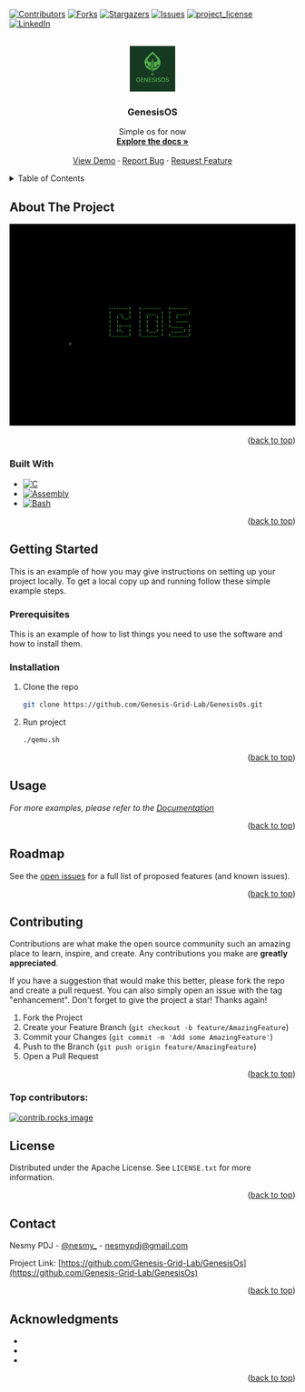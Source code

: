 <!-- Improved compatibility of back to top link: See: https://github.com/othneildrew/Best-README-Template/pull/73 -->
<a id="readme-top"></a>
<!--
*** Thanks for checking out the Best-README-Template. If you have a suggestion
*** that would make this better, please fork the repo and create a pull request
*** or simply open an issue with the tag "enhancement".
*** Don't forget to give the project a star!
*** Thanks again! Now go create something AMAZING! :D
-->



<!-- PROJECT SHIELDS -->
<!--
*** I'm using markdown "reference style" links for readability.
*** Reference links are enclosed in brackets [ ] instead of parentheses ( ).
*** See the bottom of this document for the declaration of the reference variables
*** for contributors-url, forks-url, etc. This is an optional, concise syntax you may use.
*** https://www.markdownguide.org/basic-syntax/#reference-style-links
-->
[![Contributors][contributors-shield]][contributors-url]
[![Forks][forks-shield]][forks-url]
[![Stargazers][stars-shield]][stars-url]
[![Issues][issues-shield]][issues-url]
[![project_license][license-shield]][license-url]
[![LinkedIn][linkedin-shield]][linkedin-url]



<!-- PROJECT LOGO -->
<br />
<div align="center">
  <a href="https://github.com/Genesis-Grid-Lab/GenesisOs">
    <img src="images/logo.png" alt="Logo" width="80" height="80">
  </a>

<h3 align="center">GenesisOS</h3>

  <p align="center">
    Simple os for now
    <br />
    <a href="https://github.com/Genesis-Grid-Lab/GenesisOs"><strong>Explore the docs »</strong></a>
    <br />
    <br />
    <a href="https://github.com/Genesis-Grid-Lab/GenesisOs">View Demo</a>
    &middot;
    <a href="https://github.com/Genesis-Grid-Lab/GenesisOs/issues/new?labels=bug&template=bug-report---.md">Report Bug</a>
    &middot;
    <a href="https://github.com/Genesis-Grid-Lab/GenesisOs/issues/new?labels=enhancement&template=feature-request---.md">Request Feature</a>
  </p>
</div>



<!-- TABLE OF CONTENTS -->
<details>
  <summary>Table of Contents</summary>
  <ol>
    <li>
      <a href="#about-the-project">About The Project</a>
      <ul>
        <li><a href="#built-with">Built With</a></li>
      </ul>
    </li>
    <li>
      <a href="#getting-started">Getting Started</a>
      <ul>
        <li><a href="#prerequisites">Prerequisites</a></li>
        <li><a href="#installation">Installation</a></li>
      </ul>
    </li>
    <li><a href="#usage">Usage</a></li>
    <li><a href="#roadmap">Roadmap</a></li>
    <li><a href="#contributing">Contributing</a></li>
    <li><a href="#license">License</a></li>
    <li><a href="#contact">Contact</a></li>
    <li><a href="#acknowledgments">Acknowledgments</a></li>
  </ol>
</details>



<!-- ABOUT THE PROJECT -->
## About The Project

[![Product Name Screen Shot][product-screenshot]](https://example.com)

<!-- Here's a blank template to get started. To avoid retyping too much info, do a search and replace with your text editor for the following: `Genesis-Grid-Lab`, `GenesisOs`, `nesmy_`, `nesmy-point-du-jour-22b6a31b6`, `gmail`, `nesmypdj`, `GenesisOS`, `project_description`, `Apache License` -->

<p align="right">(<a href="#readme-top">back to top</a>)</p>



### Built With

* [![C][C-lang]][C-url]
* [![Assembly][Assembly-lang]][Assembly-url]
* [![Bash][Bash-lang]][Bash-url]
<!--* [![Angular][Angular.io]][Angular-url]-->
<!-- * [![Svelte][Svelte.dev]][Svelte-url] -->
<!-- * [![Laravel][Laravel.com]][Laravel-url] -->
<!-- * [![Bootstrap][Bootstrap.com]][Bootstrap-url] -->
<!-- * [![JQuery][JQuery.com]][JQuery-url] -->

<p align="right">(<a href="#readme-top">back to top</a>)</p>



<!-- GETTING STARTED -->
## Getting Started

This is an example of how you may give instructions on setting up your project locally.
To get a local copy up and running follow these simple example steps.

### Prerequisites

This is an example of how to list things you need to use the software and how to install them.
<!-- * npm -->
<!--   ```sh -->
<!--   npm install npm@latest -g -->
<!--   ``` -->

### Installation

1. Clone the repo
   ```sh
   git clone https://github.com/Genesis-Grid-Lab/GenesisOs.git
   ```
2. Run project
   ```sh
   ./qemu.sh
   ```
<!-- 4. Enter your API in `config.js` -->
<!--    ```js -->
<!--    const API_KEY = 'ENTER YOUR API'; -->
<!--    ``` -->
<!-- 5. Change git remote url to avoid accidental pushes to base project -->
<!--    ```sh -->
<!--    git remote set-url origin Genesis-Grid-Lab/GenesisOs -->
<!--    git remote -v # confirm the changes -->
   <!--```-->

<p align="right">(<a href="#readme-top">back to top</a>)</p>



<!-- USAGE EXAMPLES -->
## Usage

<!-- Use this space <\!-- to show <\\!-- useful examples of how a project can be used. Additional screenshots, code examples and demos work well in this space. You may also link to more resource -\\->s. -\-> -->

_For more examples, please refer to the [Documentation](https://example.com)_

<p align="right">(<a href="#readme-top">back to top</a>)</p>



<!-- ROADMAP -->
## Roadmap

<!-- - [ ] Feature 1 -->
<!-- - [ ] Feature 2 -->
<!-- - [ ] Feature 3 -->
<!--     - [ ] Nested Feature -->

See the [open issues](https://github.com/Genesis-Grid-Lab/GenesisOs/issues) for a full list of proposed features (and known issues).

<p align="right">(<a href="#readme-top">back to top</a>)</p>



<!-- CONTRIBUTING -->
## Contributing

Contributions are what make the open source community such an amazing place to learn, inspire, and create. Any contributions you make are **greatly appreciated**.

If you have a suggestion that would make this better, please fork the repo and create a pull request. You can also simply open an issue with the tag "enhancement".
Don't forget to give the project a star! Thanks again!

1. Fork the Project
2. Create your Feature Branch (`git checkout -b feature/AmazingFeature`)
3. Commit your Changes (`git commit -m 'Add some AmazingFeature'`)
4. Push to the Branch (`git push origin feature/AmazingFeature`)
5. Open a Pull Request

<p align="right">(<a href="#readme-top">back to top</a>)</p>

### Top contributors:

<a href="https://github.com/Genesis-Grid-Lab/GenesisOs/graphs/contributors">
  <img src="https://contrib.rocks/image?repo=Genesis-Grid-Lab/GenesisOs" alt="contrib.rocks image" />
</a>



<!-- LICENSE -->
## License

Distributed under the Apache License. See `LICENSE.txt` for more information.

<p align="right">(<a href="#readme-top">back to top</a>)</p>



<!-- CONTACT -->
## Contact

Nesmy PDJ - [@nesmy_](https://twitter.com/nesmy_) - nesmypdj@gmail.com

Project Link: [https://github.com/Genesis-Grid-Lab/GenesisOs](https://github.com/Genesis-Grid-Lab/GenesisOs)

<p align="right">(<a href="#readme-top">back to top</a>)</p>



<!-- ACKNOWLEDGMENTS -->
## Acknowledgments

* []()
* []()
* []()

<p align="right">(<a href="#readme-top">back to top</a>)</p>



<!-- MARKDOWN LINKS & IMAGES -->
<!-- https://www.markdownguide.org/basic-syntax/#reference-style-links -->
[contributors-shield]: https://img.shields.io/github/contributors/Genesis-Grid-Lab/GenesisOs.svg?style=for-the-badge
[contributors-url]: https://github.com/Genesis-Grid-Lab/GenesisOs/graphs/contributors
[forks-shield]: https://img.shields.io/github/forks/Genesis-Grid-Lab/GenesisOs.svg?style=for-the-badge
[forks-url]: https://github.com/Genesis-Grid-Lab/GenesisOs/network/members
[stars-shield]: https://img.shields.io/github/stars/Genesis-Grid-Lab/GenesisOs.svg?style=for-the-badge
[stars-url]: https://github.com/Genesis-Grid-Lab/GenesisOs/stargazers
[issues-shield]: https://img.shields.io/github/issues/Genesis-Grid-Lab/GenesisOs.svg?style=for-the-badge
[issues-url]: https://github.com/Genesis-Grid-Lab/GenesisOs/issues
[license-shield]: https://img.shields.io/github/license/Genesis-Grid-Lab/GenesisOs.svg?style=for-the-badge
[license-url]: https://github.com/Genesis-Grid-Lab/GenesisOs/blob/master/LICENSE.txt
[linkedin-shield]: https://img.shields.io/badge/-LinkedIn-black.svg?style=for-the-badge&logo=linkedin&colorB=555
[linkedin-url]: https://linkedin.com/in/nesmy-point-du-jour-22b6a31b6
[product-screenshot]: images/screenshot.png
[C-url]: https://google.com
[C-lang]: https://img.shields.io/badge/C-00599C?logo=c&logoColor=white
[Bash-url]: https://google.com
[Bash-lang]: https://img.shields.io/badge/Bash-4EAA25?logo=gnubash&logoColor=fff
[Assembly-url]: https://google.com
[Assembly-lang]: https://img.shields.io/badge/Assembly-654FF0
[Next.js]: https://img.shields.io/badge/next.js-000000?style=for-the-badge&logo=nextdotjs&logoColor=white
[Next-url]: https://nextjs.org/
[React.js]: https://img.shields.io/badge/React-20232A?style=for-the-badge&logo=react&logoColor=61DAFB
[React-url]: https://reactjs.org/
[Vue.js]: https://img.shields.io/badge/Vue.js-35495E?style=for-the-badge&logo=vuedotjs&logoColor=4FC08D
[Vue-url]: https://vuejs.org/
[Angular.io]: https://img.shields.io/badge/Angular-DD0031?style=for-the-badge&logo=angular&logoColor=white
[Angular-url]: https://angular.io/
[Svelte.dev]: https://img.shields.io/badge/Svelte-4A4A55?style=for-the-badge&logo=svelte&logoColor=FF3E00
[Svelte-url]: https://svelte.dev/
[Laravel.com]: https://img.shields.io/badge/Laravel-FF2D20?style=for-the-badge&logo=laravel&logoColor=white
[Laravel-url]: https://laravel.com
[Bootstrap.com]: https://img.shields.io/badge/Bootstrap-563D7C?style=for-the-badge&logo=bootstrap&logoColor=white
[Bootstrap-url]: https://getbootstrap.com
[JQuery.com]: https://img.shields.io/badge/jQuery-0769AD?style=for-the-badge&logo=jquery&logoColor=white
[JQuery-url]: https://jquery.com 
